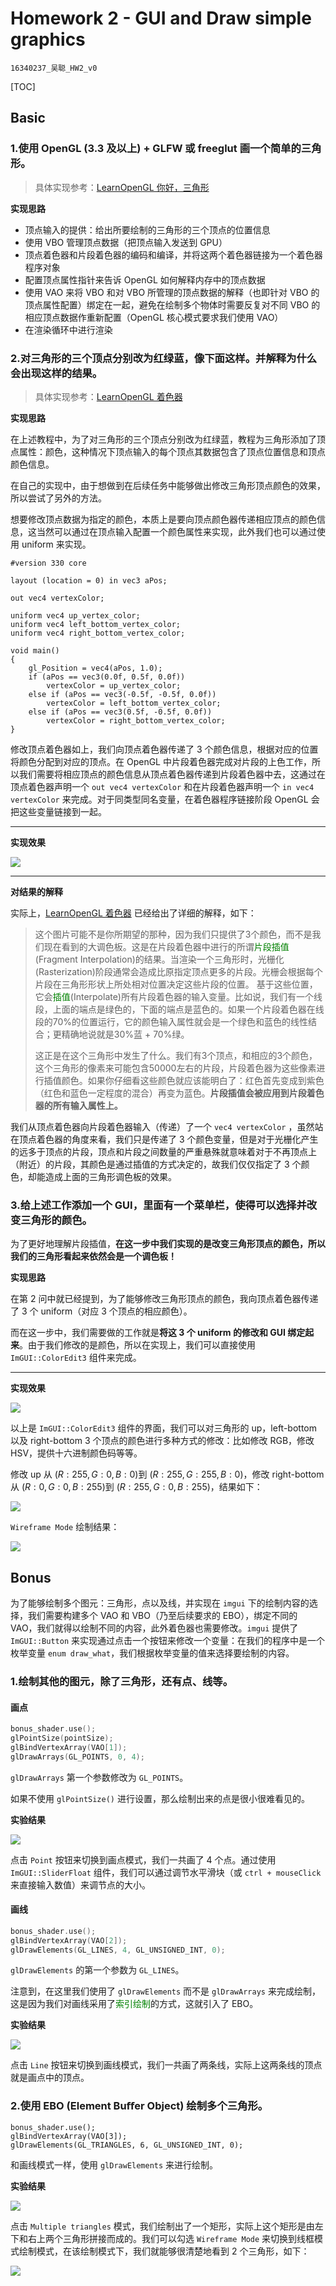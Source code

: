 # Homework 2 - GUI and Draw simple graphics

`16340237_吴聪_HW2_v0`

[TOC]

## Basic

### 1.使用 OpenGL (3.3 及以上) + GLFW 或 freeglut 画一个简单的三角形。 

> 具体实现参考：[LearnOpenGL 你好，三角形](https://learnopengl-cn.github.io/01%20Getting%20started/04%20Hello%20Triangle/) 

**实现思路**

* 顶点输入的提供：给出所要绘制的三角形的三个顶点的位置信息
* 使用 VBO 管理顶点数据（把顶点输入发送到 GPU）
* 顶点着色器和片段着色器的编码和编译，并将这两个着色器链接为一个着色器程序对象
* 配置顶点属性指针来告诉 OpenGL 如何解释内存中的顶点数据
* 使用 VAO 来将 VBO 和对 VBO 所管理的顶点数据的解释（也即针对 VBO 的顶点属性配置）绑定在一起，避免在绘制多个物体时需要反复对不同 VBO 的相应顶点数据作重新配置（OpenGL 核心模式要求我们使用 VAO）
* 在渲染循环中进行渲染

### 2.对三角形的三个顶点分别改为红绿蓝，像下面这样。并解释为什么会出现这样的结果。

> 具体实现参考：[LearnOpenGL 着色器](https://learnopengl-cn.github.io/01%20Getting%20started/05%20Shaders/)

**实现思路**

在上述教程中，为了对三角形的三个顶点分别改为红绿蓝，教程为三角形添加了顶点属性：颜色，这种情况下顶点输入的每个顶点其数据包含了顶点位置信息和顶点颜色信息。

在自己的实现中，由于想做到在后续任务中能够做出修改三角形顶点颜色的效果，所以尝试了另外的方法。

想要修改顶点数据为指定的颜色，本质上是要向顶点颜色器传递相应顶点的颜色信息，这当然可以通过在顶点输入配置一个颜色属性来实现，此外我们也可以通过使用 uniform 来实现。

```
#version 330 core

layout (location = 0) in vec3 aPos;

out vec4 vertexColor;

uniform vec4 up_vertex_color;
uniform vec4 left_bottom_vertex_color;
uniform vec4 right_bottom_vertex_color;

void main()
{
	gl_Position = vec4(aPos, 1.0);
	if (aPos == vec3(0.0f, 0.5f, 0.0f))
		vertexColor = up_vertex_color;
	else if (aPos == vec3(-0.5f, -0.5f, 0.0f))
		vertexColor = left_bottom_vertex_color;
	else if (aPos == vec3(0.5f, -0.5f, 0.0f))
		vertexColor = right_bottom_vertex_color;
}
```

修改顶点着色器如上，我们向顶点着色器传递了 3 个颜色信息，根据对应的位置将颜色分配到对应的顶点。在 OpenGL 中片段着色器完成对片段的上色工作，所以我们需要将相应顶点的颜色信息从顶点着色器传递到片段着色器中去，这通过在顶点着色器声明一个 `out vec4 vertexColor` 和在片段着色器声明一个 `in vec4 vertexColor` 来完成。对于同类型同名变量，在着色器程序链接阶段 OpenGL 会把这些变量链接到一起。

---

**实现效果**

![](img/2.png)

---

**对结果的解释**

实际上，[LearnOpenGL 着色器](https://learnopengl-cn.github.io/01%20Getting%20started/05%20Shaders/) 已经给出了详细的解释，如下：

> 这个图片可能不是你所期望的那种，因为我们只提供了3个颜色，而不是我们现在看到的大调色板。这是在片段着色器中进行的所谓<font color=green>片段插值</font>(Fragment Interpolation)的结果。当渲染一个三角形时，光栅化(Rasterization)阶段通常会造成比原指定顶点更多的片段。光栅会根据每个片段在三角形形状上所处相对位置决定这些片段的位置。
> 基于这些位置，它会<font color=green>插值</font>(Interpolate)所有片段着色器的输入变量。比如说，我们有一个线段，上面的端点是绿色的，下面的端点是蓝色的。如果一个片段着色器在线段的70%的位置运行，它的颜色输入属性就会是一个绿色和蓝色的线性结合；更精确地说就是30%蓝 + 70%绿。
>
> 这正是在这个三角形中发生了什么。我们有3个顶点，和相应的3个颜色，这个三角形的像素来可能包含50000左右的片段，片段着色器为这些像素进行插值颜色。如果你仔细看这些颜色就应该能明白了：红色首先变成到紫色（红色和蓝色一定程度的混合）再变为蓝色。**片段插值会被应用到片段着色器的所有输入属性上。**

我们从顶点着色器向片段着色器输入（传递）了一个 `vec4 vertexColor` ，虽然站在顶点着色器的角度来看，我们只是传递了 3 个颜色变量，但是对于光栅化产生的远多于顶点的片段，顶点和片段之间数量的严重悬殊就意味着对于不再顶点上（附近）的片段，其颜色是通过插值的方式决定的，故我们仅仅指定了 3 个颜色，却能造成上面的三角形调色板的效果。

### 3.给上述工作添加一个 GUI，里面有一个菜单栏，使得可以选择并改变三角形的颜色。

为了更好地理解片段插值，**在这一步中我们实现的是改变三角形顶点的颜色，所以我们的三角形看起来依然会是一个调色板！**

**实现思路**

在第 2 问中就已经提到，为了能够修改三角形顶点的颜色，我向顶点着色器传递了 3 个 uniform（对应 3 个顶点的相应颜色）。

而在这一步中，我们需要做的工作就是**将这 3 个 uniform 的修改和 GUI 绑定起来**。由于我们修改的是颜色，所以在实现上，我们可以直接使用 `ImGUI::ColorEdit3` 组件来完成。

---

**实现效果**

![](img/3.png)

以上是 `ImGUI::ColorEdit3` 组件的界面，我们可以对三角形的 up，left-bottom 以及 right-bottom 3 个顶点的颜色进行多种方式的修改：比如修改 RGB，修改 HSV，提供十六进制颜色码等等。

修改 up 从 $(R:255, G:0, B:0)​$ 到 $(R:255, G:255, B:0)​$，修改 right-bottom 从 $(R:0, G:0, B:255)​$ 到 $(R:255, G:0, B:255)​$，结果如下：

![](img/4.png)

`Wireframe Mode` 绘制结果：

![](img/5.png)

## Bonus

为了能够绘制多个图元：三角形，点以及线，并实现在 `imgui` 下的绘制内容的选择，我们需要构建多个 VAO 和 VBO（乃至后续要求的 EBO），绑定不同的 VAO，我们就得以绘制不同的内容，此外着色器也需要修改。`imgui` 提供了 `ImGUI::Button` 来实现通过点击一个按钮来修改一个变量：在我们的程序中是一个枚举变量 `enum draw_what`，我们根据枚举变量的值来选择要绘制的内容。

### 1.绘制其他的图元，除了三角形，还有点、线等。

#### 画点

```c++
bonus_shader.use();
glPointSize(pointSize);
glBindVertexArray(VAO[1]);
glDrawArrays(GL_POINTS, 0, 4);
```

`glDrawArrays` 第一个参数修改为 `GL_POINTS`。

如果不使用 `glPointSize()` 进行设置，那么绘制出来的点是很小很难看见的。

**实验结果**

![](img/6.png)

点击 `Point` 按钮来切换到画点模式，我们一共画了 4 个点。通过使用 `ImGUI::SliderFloat` 组件，我们可以通过调节水平滑块（或 `ctrl + mouseClick` 来直接输入数值）来调节点的大小。

#### 画线

```c++
bonus_shader.use();
glBindVertexArray(VAO[2]);
glDrawElements(GL_LINES, 4, GL_UNSIGNED_INT, 0);
```

`glDrawElements` 的第一个参数为 `GL_LINES`。

注意到，在这里我们使用了 `glDrawElements` 而不是 `glDrawArrays` 来完成绘制，这是因为我们对画线采用了<font color=green>索引绘制</font>的方式，这就引入了 EBO。

**实验结果**

![](img/7.png)

点击 `Line` 按钮来切换到画线模式，我们一共画了两条线，实际上这两条线的顶点就是画点中的顶点。

### 2.使用 EBO (Element Buﬀer Object) 绘制多个三角形。 

```
bonus_shader.use();
glBindVertexArray(VAO[3]);
glDrawElements(GL_TRIANGLES, 6, GL_UNSIGNED_INT, 0);
```

和画线模式一样，使用 `glDrawElements` 来进行绘制。

**实验结果**

![](img/8.png)

点击 `Multiple triangles` 模式，我们绘制出了一个矩形，实际上这个矩形是由左下和右上两个三角形拼接而成的。我们可以勾选 `Wireframe Mode` 来切换到线框模式绘制模式，在该绘制模式下，我们就能够很清楚地看到 2 个三角形，如下：

![](img/9.png)